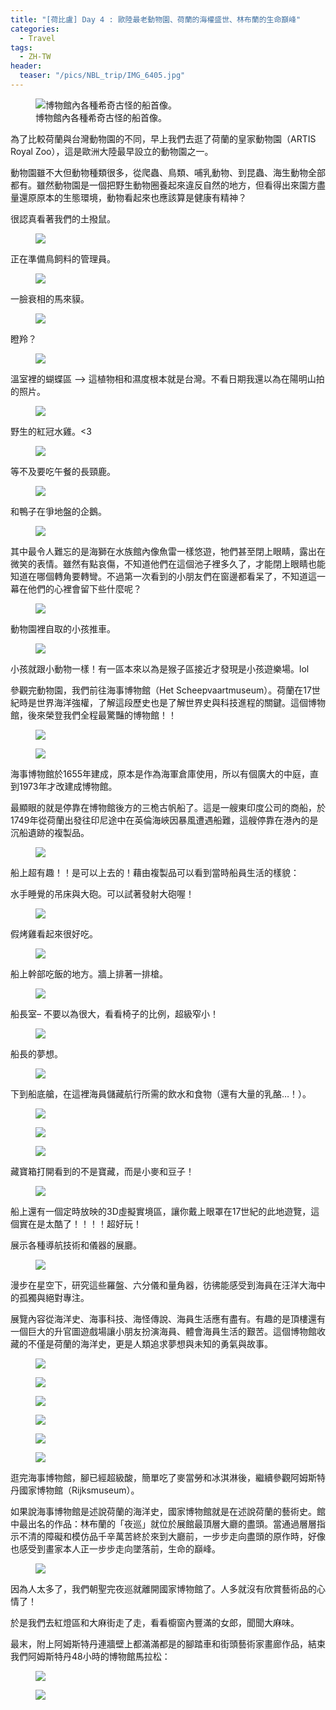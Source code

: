 ```yaml
---
title: "[荷比盧] Day 4 : 歐陸最老動物園、荷蘭的海權盛世、林布蘭的生命巔峰"
categories:
  - Travel
tags:
  - ZH-TW
header:
  teaser: "/pics/NBL_trip/IMG_6405.jpg"
---
```


<figure style="width: 600px" class="align-center">
<img src="/pics/NBL_trip/IMG_6405.jpg" alt="博物館內各種希奇古怪的船首像。">
<figcaption>博物館內各種希奇古怪的船首像。</figcaption>
</figure>

為了比較荷蘭與台灣動物園的不同，早上我們去逛了荷蘭的皇家動物園（ARTIS Royal Zoo），這是歐洲大陸最早設立的動物園之一。


動物園雖不大但動物種類很多，從爬蟲、鳥類、哺乳動物、到昆蟲、海生動物全部都有。雖然動物園是一個把野生動物圈養起來違反自然的地方，但看得出來園方盡量還原原本的生態環境，動物看起來也應該算是健康有精神？

很認真看著我們的土撥鼠。
<figure style="width: 400px" class="align-center">
<img src="/pics/NBL_trip/Photo-2019-07-18-4-02-25-PM.jpg">
</figure>

正在準備鳥飼料的管理員。
<figure style="width: 600px" class="align-center">
<img src="/pics/NBL_trip/Photo-2019-07-18-4-05-05-PM.jpg">
</figure>

一臉衰相的馬來貘。
<figure style="width: 600px" class="align-center">
<img src="/pics/NBL_trip/2019718_190727_0016.jpg">
</figure>

瞪羚？
<figure style="width: 600px" class="align-center">
<img src="/pics/NBL_trip/2019718_190727_0023.jpg">
</figure>

溫室裡的蝴蝶區 –> 這植物相和濕度根本就是台灣。不看日期我還以為在陽明山拍的照片。
<figure style="width: 600px" class="align-center">
<img src="/pics/NBL_trip/IMG_6357.jpg">
</figure>

野生的紅冠水雞。<3
<figure style="width: 600px" class="align-center">
<img src="/pics/NBL_trip/IMG_6354.jpg">
</figure>

等不及要吃午餐的長頸鹿。
<figure style="width: 600px" class="align-center">
<img src="/pics/NBL_trip/IMG_6347.jpg">
</figure>

和鴨子在爭地盤的企鵝。
<figure style="width: 600px" class="align-center">
<img src="/pics/NBL_trip/2019718_190727_0027.jpg">
</figure>

其中最令人難忘的是海獅在水族館內像魚雷一樣悠遊，牠們甚至閉上眼睛，露出在微笑的表情。雖然有點哀傷，不知道他們在這個池子裡多久了，才能閉上眼睛也能知道在哪個轉角要轉彎。不過第一次看到的小朋友們在窗邊都看呆了，不知道這一幕在他們的心裡會留下些什麼呢？

<figure style="width: 600px" class="align-center">
<img src="/pics/NBL_trip/IMG_6362.jpg">
</figure>

動物園裡自取的小孩推車。
<figure style="width: 600px" class="align-center">
<img src="/pics/NBL_trip/2019718_190727_0013.jpg">
</figure>

小孩就跟小動物一樣！有一區本來以為是猴子區接近才發現是小孩遊樂場。lol



參觀完動物園，我們前往海事博物館（Het Scheepvaartmuseum）。荷蘭在17世紀時是世界海洋強權，了解這段歷史也是了解世界史與科技進程的關鍵。這個博物館，後來榮登我們全程最驚豔的博物館！！

<figure style="width: 400px" class="align-center">
<img src="/pics/NBL_trip/IMG_6376.jpg">
</figure>
<figure style="width: 400px" class="align-center">
<img src="/pics/NBL_trip/IMG_6404.jpg">
</figure>

海事博物館於1655年建成，原本是作為海軍倉庫使用，所以有個廣大的中庭，直到1973年才改建成博物館。

最顯眼的就是停靠在博物館後方的三桅古帆船了。這是一艘東印度公司的商船，於1749年從荷蘭出發往印尼途中在英倫海峽因暴風遭遇船難，這艘停靠在港內的是沉船遺跡的複製品。
<figure style="width: 400px" class="align-center">
<img src="/pics/NBL_trip/IMG_6371.jpg">
</figure>




船上超有趣！！是可以上去的！藉由複製品可以看到當時船員生活的樣貌：

水手睡覺的吊床與大砲。可以試著發射大砲喔！
<figure style="width: 600px" class="align-center">
<img src="/pics/NBL_trip/IMG_6396.jpg">
</figure>

假烤雞看起來很好吃。
<figure style="width: 400px" class="align-center">
<img src="/pics/NBL_trip/IMG_6379.jpg">
</figure>

船上幹部吃飯的地方。牆上排著一排槍。
<figure style="width: 600px" class="align-center">
<img src="/pics/NBL_trip/IMG_6382.jpg">
</figure>

船長室– 不要以為很大，看看椅子的比例，超級窄小！
<figure style="width: 600px" class="align-center">
<img src="/pics/NBL_trip/IMG_6377.jpg">
</figure>

船長的夢想。
<figure style="width: 600px" class="align-center">
<img src="/pics/NBL_trip/IMG_6378.jpg">
</figure>

下到船底艙，在這裡海員儲藏航行所需的飲水和食物（還有大量的乳酪…！）。
<figure style="width: 400px" class="align-center">
<img src="/pics/NBL_trip/IMG_6392.jpg">
</figure>
<figure style="width: 400px" class="align-center">
<img src="/pics/NBL_trip/IMG_6385.jpg">
</figure>
<figure style="width: 400px" class="align-center">
<img src="/pics/NBL_trip/IMG_6391.jpg">
</figure>


藏寶箱打開看到的不是寶藏，而是小麥和豆子！
<figure style="width: 600px" class="align-center">
<img src="/pics/NBL_trip/IMG_6393.jpg">
</figure>

船上還有一個定時放映的3D虛擬實境區，讓你戴上眼罩在17世紀的此地遊覽，這個實在是太酷了！！！！超好玩！

展示各種導航技術和儀器的展廳。
<figure style="width: 400px" class="align-center">
<img src="/pics/NBL_trip/IMG_6410.jpg">
</figure>

漫步在星空下，研究這些羅盤、六分儀和量角器，彷彿能感受到海員在汪洋大海中的孤獨與絕對專注。

展覽內容從海洋史、海事科技、海怪傳說、海員生活應有盡有。有趣的是頂樓還有一個巨大的升官圖遊戲場讓小朋友扮演海員、體會海員生活的艱苦。這個博物館收藏的不僅是荷蘭的海洋史，更是人類追求夢想與未知的勇氣與故事。
<figure style="width: 600px" class="align-center">
<img src="/pics/NBL_trip/IMG_6400.jpg">
</figure>
<figure style="width: 600px" class="align-center">
<img src="/pics/NBL_trip/2019718_190727_0050.jpg">
</figure>
<figure style="width: 600px" class="align-center">
<img src="/pics/NBL_trip/2019718_190727_0052.jpg">
</figure>
<figure style="width: 400px" class="align-center">
<img src="/pics/NBL_trip/2019718_190727_0055.jpg">
</figure>
<figure style="width: 600px" class="align-center">
<img src="/pics/NBL_trip/2019718_190727_0057.jpg">
</figure>
<figure style="width: 400px" class="align-center">
<img src="/pics/NBL_trip/2019718_190727_0059.jpg">
</figure>



逛完海事博物館，腳已經超級酸，簡單吃了麥當勞和冰淇淋後，繼續參觀阿姆斯特丹國家博物館（Rijksmuseum）。

如果說海事博物館是述說荷蘭的海洋史，國家博物館就是在述說荷蘭的藝術史。館中最出名的作品：林布蘭的「夜巡」就位於展館最頂層大廳的盡頭。當通過層層指示不清的障礙和模仿品千辛萬苦終於來到大廳前，一步步走向盡頭的原作時，好像也感受到畫家本人正一步步走向墜落前，生命的巔峰。
<figure style="width: 400px" class="align-center">
<img src="/pics/NBL_trip/IMG_6420.jpg">
</figure>


因為人太多了，我們朝聖完夜巡就離開國家博物館了。人多就沒有欣賞藝術品的心情了！

於是我們去紅燈區和大麻街走了走，看看櫥窗內豐滿的女郎，聞聞大麻味。

最末，附上阿姆斯特丹連牆壁上都滿滿都是的腳踏車和街頭藝術家畫廊作品，結束我們阿姆斯特丹48小時的博物館馬拉松：
<figure style="width: 400px" class="align-center">
<img src="/pics/NBL_trip/IMG_6368.jpg">
</figure>
<figure style="width: 600px" class="align-center">
<img src="/pics/NBL_trip/2019718_190727_0007.jpg">
</figure>
